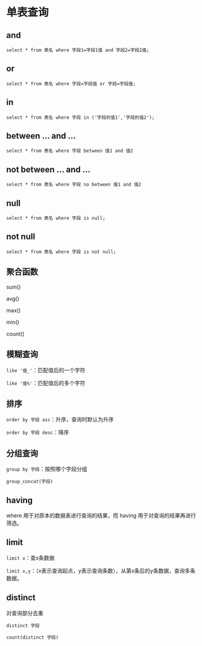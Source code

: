 # 单表查询

## and

`select * from 表名 where 字段1=字段1值 and 字段2=字段2值;`

## or

`select * from 表名 where 字段=字段值 or 字段=字段值;`

## in

`select * from 表名 where 字段 in ('字段的值1','字段的值2');`

## between ... and ...

`select * from 表名 where 字段 between 值1 and 值2`

## not between ... and ...

`select * from 表名 where 字段 no between 值1 and 值2`

## null

`select * from 表名 where 字段 is null;`

## not null

`select * from 表名 where 字段 is not null;`

## 聚合函数

sum()

avg()

max()

min()

count()

## 模糊查询

`like '值_'`：匹配值后的一个字符

`like '值%'`：匹配值后的多个字符

## 排序

`order by 字段 asc`：升序，查询时默认为升序

`order by 字段 desc`：降序

## 分组查询

`group by 字段`：按照哪个字段分组

`group_concat(字段)`

## having

where 用于对原本的数据表进行查询的结果，而 having 用于对查询的结果再进行筛选。

## limit

`limit x`：查x条数据

`limit x,y`：（x表示查询起点，y表示查询条数），从第x条后的y条数据，查询多条数据。

## distinct

对查询部分去重

`distinct 字段`

`count(distinct 字段)`
